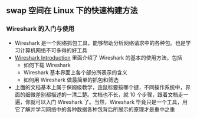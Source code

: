 ## swap 空间在 Linux 下的快速构建方法
### Wireshark 的入门与使用

- Wireshark 是一个网络抓包工具，能够帮助分析网络请求中的各种包。也是学习计算机网络不可多得的好工具
- [Wireshark Introduction](Wireshark_Intro_v8.0.pdf) 里面介绍了 Wireshark 的基本的使用方法，包括
  - 如何下载 Wireshark
  - Wireshark 基本界面上各个部分所表示的含义
  - 如何用 Wireshark 做最简单的抓包和筛选
- 上面的文档基本上属于保姆级教学，连鼠标要按哪个键，不同操作系统中，界面的细微差别都描述的一清二楚。文档也不长，就 10 个步骤，跟着文档走一遍，你就可以入门 Wireshark 了。当然，Wireshark 毕竟只是一个工具，用它了解并学习网络中的各种数据各种包背后所展示的原理才是重中之重